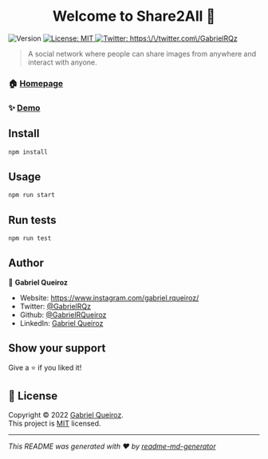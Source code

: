 <h1 align="center">Welcome to Share2All 👋</h1>
<p>
  <img alt="Version" src="https://img.shields.io/badge/version-0.1.0-blue.svg?cacheSeconds=2592000" />
  <a href="https://www.mit.edu/~amini/LICENSE.md" target="_blank">
    <img alt="License: MIT" src="https://img.shields.io/badge/License-MIT-yellow.svg" />
  </a>
  <a href="https://twitter.com/https:\/\/twitter.com\/GabrielRQz" target="_blank">
    <img alt="Twitter: https:\/\/twitter.com\/GabrielRQz" src="https://img.shields.io/twitter/follow/https:\/\/twitter.com\/GabrielRQz.svg?style=social" />
  </a>
</p>

> A social network where people can share images from anywhere and interact with anyone.

### 🏠 [Homepage](https://github.com/GabrielRQueiroz/share2all)

### ✨ [Demo](https://share2all.netlify.app/)

## Install

```sh
npm install
```

## Usage

```sh
npm run start
```

## Run tests

```sh
npm run test
```

## Author

👤 **Gabriel Queiroz**

-  Website: https://www.instagram.com/gabriel.rqueiroz/
-  Twitter: [@GabrielRQz](https://twitter.com/GabrielRQz)
-  Github: [@GabrielRQueiroz](https://github.com/GabrielRQueiroz)
-  LinkedIn: [Gabriel Queiroz](https://www.linkedin.com/in/gabriel-queiroz-b0b111218/)

## Show your support

Give a ⭐️ if you liked it!

## 📝 License

Copyright © 2022 [Gabriel Queiroz](https://github.com/GabrielRQueiroz).<br />
This project is [MIT](https://www.mit.edu/~amini/LICENSE.md) licensed.

---

_This README was generated with ❤️ by [readme-md-generator](https://github.com/kefranabg/readme-md-generator)_
